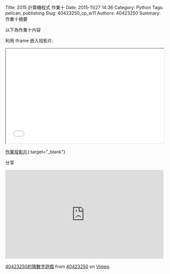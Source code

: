 Title: 2015 計算機程式 作業十
Date: 2015-11/27 14:36
Category: Python
Tags: pelican, publishing
Slug: 40423250_cp_w11
Authors: 40423250
Summary: 作業十摘要

以下為作業十內容

利用 iframe 嵌入投影片:

<iframe src="40423250_cp_w11_p.html" width="500" height="300"></iframe>

[作業投影片](40423250_cp_w11_p.html){:target="_blank"}

分享
<iframe src="https://player.vimeo.com/video/150517321" width="500" height="281" frameborder="0" webkitallowfullscreen mozallowfullscreen allowfullscreen></iframe> <p><a href="https://vimeo.com/150517321">40423250的猜數字遊戲</a> from <a href="https://vimeo.com/user46241007">40423250</a> on <a href="https://vimeo.com">Vimeo</a>.</p>